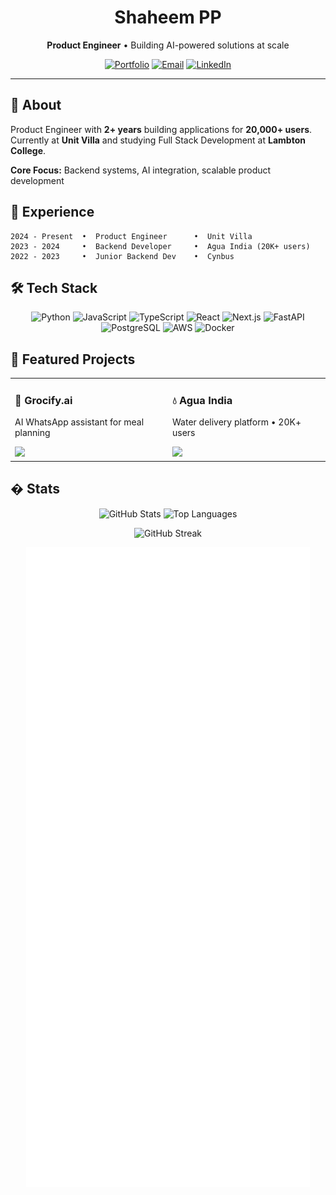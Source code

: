
<div align="center">

# Shaheem PP
**Product Engineer** • Building AI-powered solutions at scale

[![Portfolio](https://img.shields.io/badge/Portfolio-shaheem.dev-4285F4?style=flat-square&logo=google-chrome&logoColor=white)](https://shaheem.dev)
[![Email](https://img.shields.io/badge/Email-mail@shaheem.dev-EA4335?style=flat-square&logo=gmail&logoColor=white)](mailto:mail@shaheem.dev)
[![LinkedIn](https://img.shields.io/badge/LinkedIn-shaheem--pp-0A66C2?style=flat-square&logo=linkedin&logoColor=white)](https://www.linkedin.com/in/shaheem-pp/)

</div>

---

## 🚀 About

Product Engineer with **2+ years** building applications for **20,000+ users**. Currently at **Unit Villa** and studying Full Stack Development at **Lambton College**.

**Core Focus:** Backend systems, AI integration, scalable product development

## 💼 Experience

```
2024 - Present  •  Product Engineer      •  Unit Villa
2023 - 2024     •  Backend Developer     •  Agua India (20K+ users)
2022 - 2023     •  Junior Backend Dev    •  Cynbus
```

## 🛠️ Tech Stack

<div align="center">

![Python](https://img.shields.io/badge/Python-3776AB?style=for-the-badge&logo=python&logoColor=white)
![JavaScript](https://img.shields.io/badge/JavaScript-F7DF1E?style=for-the-badge&logo=javascript&logoColor=black)
![TypeScript](https://img.shields.io/badge/TypeScript-007ACC?style=for-the-badge&logo=typescript&logoColor=white)
![React](https://img.shields.io/badge/React-20232A?style=for-the-badge&logo=react&logoColor=61DAFB)
![Next.js](https://img.shields.io/badge/Next.js-000000?style=for-the-badge&logo=next.js&logoColor=white)
![FastAPI](https://img.shields.io/badge/FastAPI-005571?style=for-the-badge&logo=fastapi&logoColor=white)
![PostgreSQL](https://img.shields.io/badge/PostgreSQL-316192?style=for-the-badge&logo=postgresql&logoColor=white)
![AWS](https://img.shields.io/badge/AWS-232F3E?style=for-the-badge&logo=amazon-aws&logoColor=white)
![Docker](https://img.shields.io/badge/Docker-2496ED?style=for-the-badge&logo=docker&logoColor=white)

</div>

## 🎯 Featured Projects

<table>
<tr>
<td width="50%">
<h3>🤖 Grocify.ai</h3>
<p>AI WhatsApp assistant for meal planning</p>
<a href="https://github.com/shaheem-pp/grocify-ai">
<img src="https://img.shields.io/badge/View%20Project-4285F4?style=flat-square&logo=github&logoColor=white"/>
</a>
</td>
<td width="50%">
<h3>💧 Agua India</h3>
<p>Water delivery platform • 20K+ users</p>
<a href="https://apps.apple.com/in/app/agua-india/id1503679371">
<img src="https://img.shields.io/badge/App%20Store-000000?style=flat-square&logo=apple&logoColor=white"/>
</a>
</td>
</tr>
</table>

## � Stats

<div align="center">

![GitHub Stats](https://github-readme-stats.vercel.app/api?username=shaheem-pp&show_icons=true&theme=tokyonight&hide_border=true&include_all_commits=true&count_private=true&line_height=21)
![Top Languages](https://github-readme-stats.vercel.app/api/top-langs/?username=shaheem-pp&theme=tokyonight&hide_border=true&layout=compact&langs_count=6)

![GitHub Streak](https://github-readme-streak-stats.herokuapp.com/?user=shaheem-pp&theme=tokyonight&hide_border=true)

![Metrics](https://github.com/shaheem-pp/shaheem-pp/blob/main/github-metrics.svg)

</div>